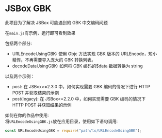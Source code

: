 # JSBox GBK

此项目为了解决 JSBox 可能遇到的 GBK 中文编码问题

在`main.js`有示例，运行即可看到效果

包括两个部分:

- URLEncodeUsingGBK: 使用 Objc 方法实现 GBK 版本的 URLEncode，短小精悍，不再需要导入庞大的 GBK 转换列表。
- decodeDataUsingGBK: 如何将 GBK 编码的\$data 数据转换为 string

以及两个示例：

- post: 在 JSBox>=2.3.0 中，如何实现需要 GBK 编码的情况下进行 HTTP POST 并获取结果的示例
- post(legacy): 在 JSBox<=2.2.0 中，如何实现需要 GBK 编码的情况下 HTTP POST 并获取结果的示例

如何在你的作品中使用:  
将`URLEncodeUsingGBK.js`放在应用目录，使用如下语句调用:

```js
const URLEncodeUsingGBK = require("path/to/URLEncodeUsingGBK");
```
